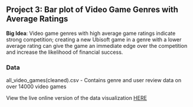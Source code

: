 ## Project 3: Bar plot of Video Game Genres with Average Ratings
**Big Idea**: Video game genres with high average game ratings indicate strong competition; creating a new Ubisoft game in a genre with a lower average rating can give the game an immediate edge over the competition and increase the likelihood of financial success.</br>

### Data 
all_video_games(cleaned).csv - Contains genre and user review data on over 14000 video games</br>

View the live online version of the data visualization [HERE](https://public.tableau.com/app/profile/william.spies3886/viz/DataViz3_17205501232030/Dashboard12)
